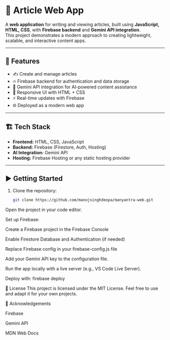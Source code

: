 # 📰 Article Web App

A **web application** for writing and viewing articles, built using **JavaScript, HTML, CSS**, with **Firebase backend** and **Gemini API integration**.  
This project demonstrates a modern approach to creating lightweight, scalable, and interactive content apps.

---

## 🚀 Features

- ✍️ Create and manage articles  
- 🔥 Firebase backend for authentication and data storage  
- 🤖 Gemini API integration for AI-powered content assistance  
- 🎨 Responsive UI with HTML + CSS  
- ⚡ Real-time updates with Firebase  
- 🌐 Deployed as a modern web app  

---

## 🏗 Tech Stack

- **Frontend:** HTML, CSS, JavaScript  
- **Backend:** Firebase (Firestore, Auth, Hosting)  
- **AI Integration:** Gemini API  
- **Hosting:** Firebase Hosting or any static hosting provider  

---

## ▶️ Getting Started

1. Clone the repository:
   ```bash
   git clone https://github.com/manojsinghdeopa/manyantra-web.git
Open the project in your code editor.


Set up Firebase:

Create a Firebase project in the Firebase Console

Enable Firestore Database and Authentication (if needed)

Replace Firebase config in your firebase-config.js file

Add your Gemini API key to the configuration file.

Run the app locally with a live server (e.g., VS Code Live Server).

Deploy with: firebase deploy


📜 License
This project is licensed under the MIT License.
Feel free to use and adapt it for your own projects.


🙌 Acknowledgements

Firebase

Gemini API

MDN Web Docs
